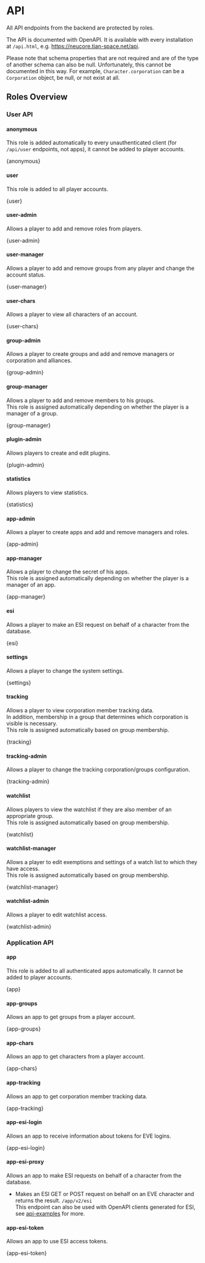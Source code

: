 # API

All API endpoints from the backend are protected by roles.

The API is documented with OpenAPI. It is available with every installation at `/api.html`, e.g.
https://neucore.tian-space.net/api.

Please note that schema properties that are not required and are of the type of another schema can
also be null. Unfortunately, this cannot be documented in this way. For example, `Character.corporation`
can be a `Corporation` object, be null, or not exist at all.

## Roles Overview

<!-- toc -->

### User API

#### anonymous

This role is added automatically to every unauthenticated client (for `/api/user` endpoints, not apps),
it cannot be added to player accounts.

{anonymous}

#### user

This role is added to all player accounts.

{user}

#### user-admin

Allows a player to add and remove roles from players.

{user-admin}

#### user-manager

Allows a player to add and remove groups from any player and change the account status.

{user-manager}

#### user-chars

Allows a player to view all characters of an account.

{user-chars}

#### group-admin

Allows a player to create groups and add and remove managers or corporation and alliances.

{group-admin}

#### group-manager

Allows a player to add and remove members to his groups.  
This role is assigned automatically depending on whether the player is a manager of a group.

{group-manager}

#### plugin-admin

Allows players to create and edit plugins.

{plugin-admin}

#### statistics

Allows players to view statistics.

{statistics}

#### app-admin

Allows a player to create apps and add and remove managers and roles.

{app-admin}

#### app-manager

Allows a player to change the secret of his apps.  
This role is assigned automatically depending on whether the player is a manager of an app.

{app-manager}

#### esi

Allows a player to make an ESI request on behalf of a character from the database.

{esi}

#### settings

Allows a player to change the system settings.

{settings}

#### tracking

Allows a player to view corporation member tracking data.  
In addition, membership in a group that determines which corporation is visible is necessary.  
This role is assigned automatically based on group membership.

{tracking}

#### tracking-admin

Allows a player to change the tracking corporation/groups configuration.

{tracking-admin}

#### watchlist

Allows players to view the watchlist if they are also member of an appropriate group.  
This role is assigned automatically based on group membership.

{watchlist}

#### watchlist-manager

Allows a player to edit exemptions and settings of a watch list to which they have access.  
This role is assigned automatically based on group membership.

{watchlist-manager}

#### watchlist-admin

Allows a player to edit watchlist access.

{watchlist-admin}

### Application API

#### app

This role is added to all authenticated apps automatically. It
cannot be added to player accounts.

{app}

#### app-groups

Allows an app to get groups from a player account.

{app-groups}

#### app-chars

Allows an app to get characters from a player account.

{app-chars}

#### app-tracking

Allows an app to get corporation member tracking data.

{app-tracking}

#### app-esi-login

Allows an app to receive information about tokens for EVE logins.

{app-esi-login}

#### app-esi-proxy

Allows an app to make ESI requests on behalf of a character from the database.

- Makes an ESI GET or POST request on behalf on an EVE character and returns the result. `/app/v2/esi`  
  This endpoint can also be used with OpenAPI clients generated for ESI, see [api-examples](api-examples) for more.

#### app-esi-token

Allows an app to use ESI access tokens.

{app-esi-token}
